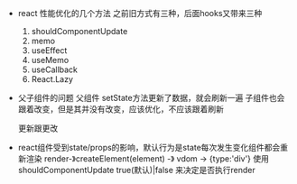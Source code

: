 - react 性能优化的几个方法
之前旧方式有三种，后面hooks又带来三种
    1. shouldComponentUpdate
    2. memo
    3. useEffect
    4. useMemo
    5. useCallback
    6. React.Lazy

- 父子组件的问题
    父组件 setState方法更新了数据，就会刷新一遍
    子组件也会跟着改变，但是其并没有改变，应该优化，不应该跟着刷新

    更新跟更改

- react组件受到state/props的影响，默认行为是state每次发生变化组件都会重新渲染
render-》createElement(element) -》 vdom -> {type:'div'}
使用shouldComponentUpdate  true(默认)|false 来决定是否执行render